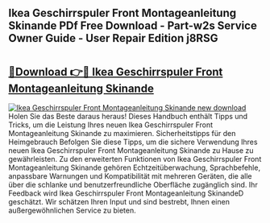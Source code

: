 ## Ikea Geschirrspuler Front Montageanleitung Skinande PDf Free Download - Part-w2s Service Owner Guide - User Repair Edition j8RSG

# <h2><a href="http://df7rtrm.blite.top/?on=Ikea+Geschirrspuler+Front+Montageanleitung+Skinande">🔗Download 👉🔴 Ikea Geschirrspuler Front Montageanleitung Skinande</a></h2>

[![Ikea Geschirrspuler Front Montageanleitung Skinande new download](https://i.imgur.com/lujVjoI.png)](http://df7rtrm.blite.top/?on=Ikea+Geschirrspuler+Front+Montageanleitung+Skinande)
Holen Sie das Beste daraus heraus! Dieses Handbuch enthält Tipps und Tricks, um die Leistung Ihres neuen Ikea Geschirrspuler Front Montageanleitung Skinande zu maximieren. Sicherheitstipps für den Heimgebrauch Befolgen Sie diese Tipps, um die sichere Verwendung Ihres neuen Ikea Geschirrspuler Front Montageanleitung Skinande zu Hause zu gewährleisten. Zu den erweiterten Funktionen von Ikea Geschirrspuler Front Montageanleitung Skinande gehören Echtzeitüberwachung, Sprachbefehle, anpassbare Warnungen und Kompatibilität mit mehreren Geräten, die alle über die schlanke und benutzerfreundliche Oberfläche zugänglich sind. Ihr Feedback wird Ikea Geschirrspuler Front Montageanleitung SkinandeD geschätzt. Wir schätzen Ihren Input und sind bestrebt, Ihnen einen außergewöhnlichen Service zu bieten.
